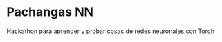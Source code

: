 # Pachangas NN
Hackathon para aprender y probar cosas de redes neuronales con [Torch](http://torch.ch/)
